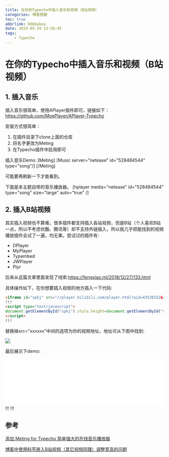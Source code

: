 ```yaml
---
title: 在你的Typecho中插入音乐和视频（B站视频）
categories: 博客搭建
toc: true
abbrlink: 8db6abea
date: 2019-05-29 13:58:45
tags:
	- Typecho
---
```


# 在你的Typecho中插入音乐和视频（B站视频）

## 1. 插入音乐

插入音乐很简单，使用APlayer插件即可，链接如下：https://github.com/MoePlayer/APlayer-Typecho
<!-- more -->
安装方式很简单：
1. 在插件目录下clone上面的仓库
2. 将名字更改为Meting
3. 在Typecho插件中启用即可

插入音乐Demo:
[Meting]
[Music server="netease" id="528484544" type="song"/]
[/Meting]

可能要再刷新一下才能看到。


下面是本主题自带的音乐播放器。
[hplayer media="netease" id="528484544" type="song" size="large" auto="true" /]





## 2. 插入B站视频

其实插入视频也不算难，很多插件都支持插入各站视频，但是B站（个人喜欢B站一点，所以不考虑优酷、腾讯等）却不支持外链插入，所以我几乎把能找到的视频播放插件全试了一遍，均无果。尝试过的插件有:

- DPlayer
- MyPlayer
- Typembed
- JWPlayer
- Plyr



后来从这篇文章里面发现了线索:https://fengxiao.ml/2018/12/27/133.html

具体操作如下，在你想要插入视频的地方插入一下代码:

```html
<iframe id="spkj" src="//player.bilibili.com/player.html?aid=43530152&cid=76266554&page=1" scrolling="no" border="0" frameborder="no" framespacing="0" allowfullscreen="true" width=100%> </iframe>
!!!
<script type="text/javascript">  
document.getElementById("spkj").style.height=document.getElementById("spkj").scrollWidth*0.76+"px";
</script>
!!!
```

替换掉src="xxxxxx"中间的选项为你的视频地址，地址可从下图中找到:

![](https://pic.superbed.cn/item/5cfbae94451253d178d962ab.png)

最后展示下demo:
<iframe id="spkj" src="//player.bilibili.com/player.html?aid=9155427&cid=15126301&page=1" scrolling="no" border="0" frameborder="no" framespacing="0" allowfullscreen="true" width=100%> </iframe>
!!!
<script type="text/javascript">  
document.getElementById("spkj").style.height=document.getElementById("spkj").scrollWidth*0.76+"px";
</script>
!!!




## 参考

[添加 Meting for Typecho 简单强大的在线音乐播放器](https://alone88.cn/archives/26.html)


[博客中使用标签嵌入B站视频（其它视频同理）调整宽高的问题](https://fengxiao.ml/2018/12/27/133.html)




